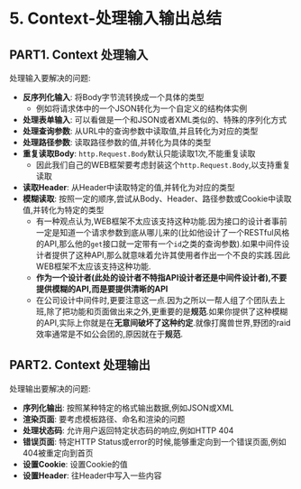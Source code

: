 # 5. Context-处理输入输出总结

## PART1. Context 处理输入

处理输入要解决的问题:

- **反序列化输入**: 将Body字节流转换成一个具体的类型
	- 例如将请求体中的一个JSON转化为一个自定义的结构体实例
- **处理表单输入**: 可以看做是一个和JSON或者XML类似的、特殊的序列化方式
- **处理查询参数**: 从URL中的查询参数中读取值,并且转化为对应的类型
- **处理路径参数**: 读取路径参数的值,并转化为具体的类型
- **重复读取Body**: `http.Request.Body`默认只能读取1次,不能重复读取
	- 因此我们自己的WEB框架要考虑封装这个`http.Request.Body`,以支持重复读取
- **读取Header**: 从Header中读取特定的值,并转化为对应的类型
- **模糊读取**: 按照一定的顺序,尝试从Body、Header、路径参数或Cookie中读取值,并转化为特定的类型
	- 有一种观点认为,WEB框架不太应该支持这种功能.因为接口的设计者事前一定是知道一个请求参数到底从哪儿来的(比如他设计了一个RESTful风格的API,那么他的`get`接口就一定带有一个`id`之类的查询参数).如果中间件设计者提供了这种API,那么就意味着允许其使用者作出一个不良的实践.因此WEB框架不太应该支持这种功能.
	- **作为一个设计者(此处的设计者不特指API设计者还是中间件设计者),不要提供模糊的API,而是要提供清晰的API**
	- 在公司设计中间件时,更要注意这一点.因为之所以一帮人组了个团队去上班,除了把功能和页面做出来之外,更重要的是**规范**.如果你提供了这种模糊的API,实际上你就是在**无意间破坏了这种约定**.就像打魔兽世界,野团的raid效率通常是不如公会团的,原因就在于**规范**.

## PART2. Context 处理输出

处理输出要解决的问题:

- **序列化输出**: 按照某种特定的格式输出数据,例如JSON或XML
- **渲染页面**: 要考虑模板路径、命名和渲染的问题
- **处理状态码**: 允许用户返回特定状态码的响应,例如HTTP 404
- **错误页面**: 特定HTTP Status或error的时候,能够重定向到一个错误页面,例如404被重定向到首页
- **设置Cookie**: 设置Cookie的值
- **设置Header**: 往Header中写入一些内容